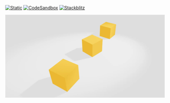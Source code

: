 [![Static](https://img.shields.io/badge/demo-%23646CFF.svg?logo=html5&logoColor=white)](https://pmndrs.github.io/examples/simple-physics-demo)
[![CodeSandbox](https://img.shields.io/badge/codesandbox-040404?logo=codesandbox&logoColor=DBDBDB)](https://codesandbox.io/s/github/pmndrs/examples/tree/main/demos/simple-physics-demo)
[![Stackblitz](https://img.shields.io/badge/stackblitz-fff?logo=Stackblitz&logoColor=1389FD)](https://stackblitz.com/github/pmndrs/examples/tree/main/demos/simple-physics-demo)

![](thumbnail.webp)
